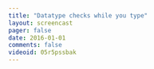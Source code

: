 ```yaml
---
title: "Datatype checks while you type"
layout: screencast 
pager: false
date: 2016-01-01
comments: false
videoid: 05r5pssbak
---
```

